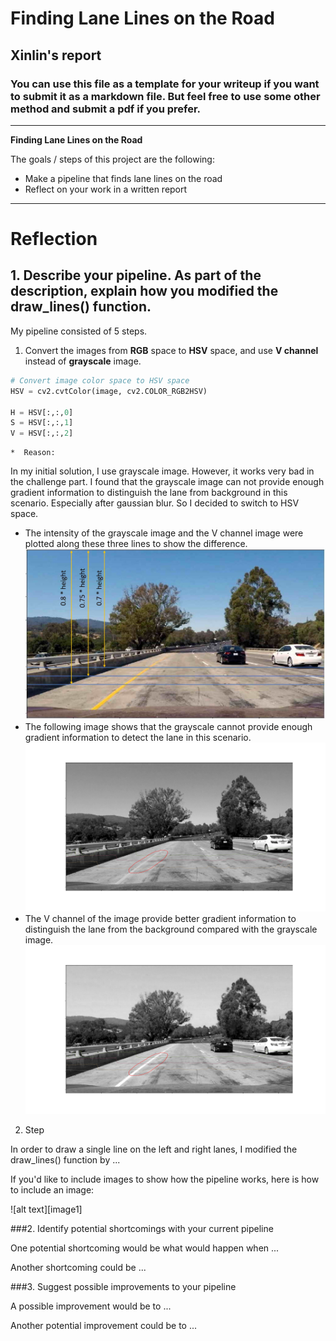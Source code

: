 # **Finding Lane Lines on the Road** 

## Xinlin's report

### You can use this file as a template for your writeup if you want to submit it as a markdown file. But feel free to use some other method and submit a pdf if you prefer.

---

**Finding Lane Lines on the Road**

The goals / steps of this project are the following:
* Make a pipeline that finds lane lines on the road
* Reflect on your work in a written report

---

# Reflection

## 1. Describe your pipeline. As part of the description, explain how you modified the draw_lines() function.

My pipeline consisted of 5 steps. 

1. Convert the images from **RGB** space to **HSV** space, and use **V channel** instead of **grayscale** image.

```python
# Convert image color space to HSV space
HSV = cv2.cvtColor(image, cv2.COLOR_RGB2HSV)

H = HSV[:,:,0]
S = HSV[:,:,1]
V = HSV[:,:,2]
```

    *  Reason:
In my initial solution, I use grayscale image. However, it works very bad in the challenge part. I found that the grayscale image can not provide enough gradient information to distinguish the lane from background in this scenario. Especially after gaussian blur. So I decided to switch to HSV space.

* The intensity of the grayscale image and the V channel image were plotted along these three lines to show the difference.
![Original](./report/Ori111.jpg)
* The following image shows that the grayscale cannot provide enough gradient information to detect the lane in this scenario.
![Grayscale](./report/G111.jpg)
* The V channel of the image provide better gradient information to distinguish the lane from the background compared with the grayscale image.
![V space](./report/V111.jpg)

2. Step 

In order to draw a single line on the left and right lanes, I modified the draw_lines() function by ...

If you'd like to include images to show how the pipeline works, here is how to include an image: 

![alt text][image1]


###2. Identify potential shortcomings with your current pipeline


One potential shortcoming would be what would happen when ... 

Another shortcoming could be ...


###3. Suggest possible improvements to your pipeline

A possible improvement would be to ...

Another potential improvement could be to ...